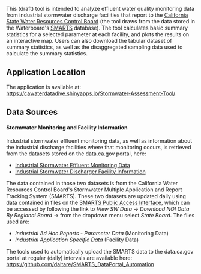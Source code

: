 This (draft) tool is intended to analyze effluent water quality monitoring data from industrial stormwater discharge facilities that report to the [California State Water Resources Control Board](https://www.waterboards.ca.gov/) (the tool draws from the data stored in the Waterboard's [SMARTS](https://smarts.waterboards.ca.gov/smarts/faces/SwSmartsLogin.xhtml) database). The tool calculates basic summary statistics for a selected parameter at each facility, and plots the results on an interactive map. Users can also download the tabular dataset of summary statistics, as well as the disaggregated sampling data used to calculate the summary statistics.

## Application Location
The application is available at: https://cawaterdatadive.shinyapps.io/Stormwater-Assessment-Tool/

## Data Sources
#### Stormwater Monitoring and Facility Information
Industrial stormwater effluent monitoring data, as well as information about the industrial discharge facilities where that monitoring occurs, is retrieved from the datasets stored on the data.ca.gov portal, here:
- [Industrial Stormwater Effluent Monitoring Data](https://data.ca.gov/dataset/stormwater-regulatory-including-enforcement-actions-information-and-water-quality-results/resource/7871e8fe-576d-4940-acdf-eca0b399c1aa)
- [Industrial Stormwater Discharger Facility Information](https://data.ca.gov/dataset/stormwater-regulatory-including-enforcement-actions-information-and-water-quality-results/resource/33e69394-83ec-4872-b644-b9f494de1824)

The data contained in those two datasets is from the California Water Resources Control Board's Stormwater Multiple Application and Report Tracking System (SMARTS). These two datasets are updated daily using data contained in files on the [SMARTS Public Access Interface](https://smarts.waterboards.ca.gov/smarts/faces/SwSmartsLogin.xhtml), which can be accessed by following the link to *View SW Data* → *Download NOI Data By Regional Board* → from the dropdown menu select *State Board*. The files used are:
- *Industrial Ad Hoc Reports - Parameter Data* (Monitoring Data)
- *Industrial Application Specific Data* (Facility Data)

The tools used to automatically upload the SMARTS data to the data.ca.gov portal at regular (daily) intervals are available here: https://github.com/daltare/SMARTS_DataPortal_Automation